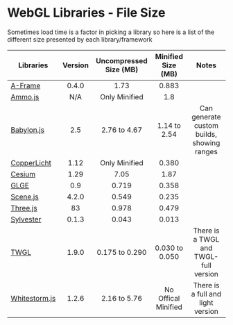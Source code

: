 # WebGL Libraries - File Size

Sometimes load time is a factor in picking a library so here is a list of the different size presented by each library/framework

| Libraries                                                               |Version       |Uncompressed Size (MB)|Minified Size (MB)     |Notes                                         |
|-------------------------------------------------------------------------|:------------:|:--------------------:|:---------------------:|:--------------------------------------------:|
|[A-Frame](https://aframe.io/)                                            |0.4.0         |1.73                  |0.883                  |                                              |
|[Ammo.js](https://github.com/kripken/ammo.js/)                           |N/A           |Only Minified         |1.8                    |                                              |
|[Babylon.js](http://www.babylonjs.com/)                                  |2.5           |2.76 to 4.67          |1.14 to 2.54           |Can generate custom builds, showing ranges    |
|[CopperLicht](http://www.ambiera.com/copperlicht/index.html)             |1.12          |Only Minified         |0.380                  |                                              |
|[Cesium](http://cesiumjs.org/)                                           |1.29          |7.05                  |1.87                   |                                              |
|[GLGE](http://www.glge.org/)                                             |0.9           |0.719                 |0.358                  |                                              |
|[Scene.js](http://scenejs.org/)                                          |4.2.0         |0.549                 |0.235                  |                                              |
|[Three.js](https://threejs.org/)                                         |83            |0.978                 |0.479                  |                                              |
|[Sylvester](http://sylvester.jcoglan.com/)                               |0.1.3         |0.043                 |0.013                  |                                              |
|[TWGL](http://twgljs.org/)                                               |1.9.0         |0.175 to 0.290        |0.030 to 0.050         |There is a TWGL and TWGL-full version         |
|[Whitestorm.js](https://whsjs.io/)                                       |1.2.6         |2.16 to 5.76          |No Offical Minified    |There is a full and light version             |